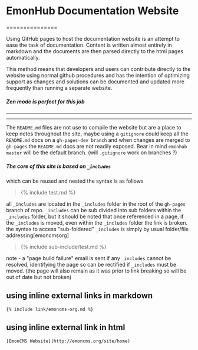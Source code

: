 EmonHub Documentation Website
===============
===============

Using GitHub pages to host the documentation website is an attempt to ease the task of documentation. Content is written almost entirely in markdown and the documents are then parsed directly to the html pages automatically.

This method means that developers and users can contribute directly to the website using normal github procedures and has the intention of optimizing support as changes and solutions can be documented and updated more frequently than running a separate website.

##### Zen mode is perfect for this job 

----------------------------------------------------------------------------------------------------------

-------------------------------------------------------------------------------------------------------------

The `README.md` files are not use to compile the website but are a place to keep notes throughout the site, maybe using a `gitignore` could keep all the `README.md` docs on a `gh-pages-dev branch` and when changes are merged to `gh-pages` the `README.md` docs are not readily exposed. Bear in mind `emonhub master` will be the default branch. (will `.gitignore` work on branches ?)



[cmsorg]: http://emoncms.org/site/home/ " EmonCMS "

##### The core of this site is based on `_includes` 
which can be reused and nested
the syntax is as follows

>{% include test.md %}

all `_includes` are located in the `_includes` folder in the root of the `gh-pages` branch of repo.
`_includes` can be sub divided into sub folders within the `_includes` folder, but it should be noted that once referenced in a page, if the `_includes` is moved, even within the `_includes` folder the link is broken.
the syntax to access "sub-foldered" `_includes` is simply by usual folder/file addressing[emoncmsorg]

>{% include sub-include/test.md %}

note - a "page build failure" email is sent if any `_includes` cannot be resolved, identifying the page so can be rectified if `_includes` must be moved. (the page will also remain as it was prior to link breaking so will be out of date but not broken)

## using inline external links in markdown 

~~~
{% include link/emoncms-org.md %}
~~~

## using inline external link in html

~~~
[EmonCMS Website](http://emoncms.org/site/home)
~~~

